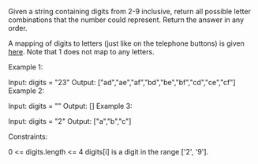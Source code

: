 Given a string containing digits from 2-9 inclusive, return all possible letter combinations that the number could represent. Return the answer in any order.

A mapping of digits to letters (just like on the telephone buttons) is given [here](https://assets.leetcode.com/uploads/2022/03/15/1200px-telephone-keypad2svg.png). Note that 1 does not map to any letters.


Example 1:

Input: digits = "23"
Output: ["ad","ae","af","bd","be","bf","cd","ce","cf"]
Example 2:

Input: digits = ""
Output: []
Example 3:

Input: digits = "2"
Output: ["a","b","c"]
 

Constraints:

0 <= digits.length <= 4
digits[i] is a digit in the range ['2', '9'].